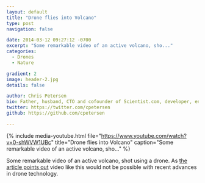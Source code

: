 ```yaml
---
layout: default
title: "Drone flies into Volcano"
type: post
navigation: false

date: 2014-03-12 09:27:12 -0700
excerpt: "Some remarkable video of an active volcano, sho..."
categories:
  - Drones
  - Nature

gradient: 2
image: header-2.jpg
details: false

author: Chris Petersen
bio: Father, husband, CTO and cofounder of Scientist.com, developer, entrepreneur and technologist.
twitter: https://twitter.com/cpetersen
github: https://github.com/cpetersen

---
```


{% include media-youtube.html file="https://www.youtube.com/watch?v=0-shWVW1UBc" title="Drone flies into Volcano" caption="Some remarkable video of an active volcano, sho..." %}

Some remarkable video of an active volcano, shot using a drone. As  [the article points out](http://www.dronehire.org/blog/drone-flies-into-an-active-volcano)   video like this would not be possible with recent advances in drone technology.
